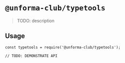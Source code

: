 # `@unforma-club/typetools`

> TODO: description

## Usage

```
const typetools = require('@unforma-club/typetools');

// TODO: DEMONSTRATE API
```
